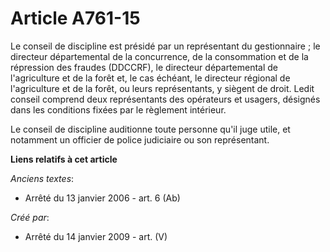 # Article A761-15

Le conseil de discipline est présidé par un représentant du gestionnaire ; le directeur départemental de la concurrence, de
la consommation et de la répression des fraudes (DDCCRF), le directeur départemental de l'agriculture et de la forêt et, le
cas échéant, le directeur régional de l'agriculture et de la forêt, ou leurs représentants, y siègent de droit. Ledit conseil
comprend deux représentants des opérateurs et usagers, désignés dans les conditions fixées par le règlement intérieur.

Le conseil de discipline auditionne toute personne qu'il juge utile, et notamment un officier de police judiciaire ou son
représentant.

**Liens relatifs à cet article**

_Anciens textes_:

  - Arrêté du 13 janvier 2006 - art. 6 (Ab)

_Créé par_:

  - Arrêté du 14 janvier 2009 - art. (V)
